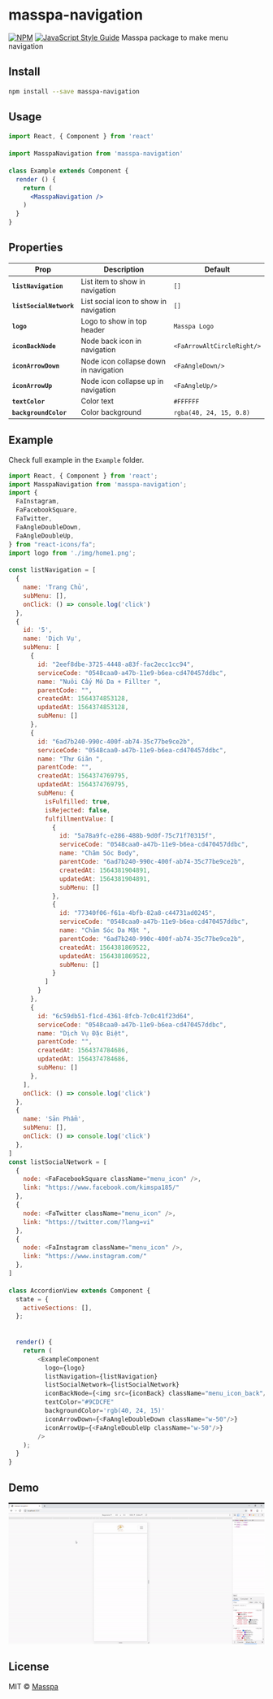 # masspa-navigation

> 

[![NPM](https://img.shields.io/npm/v/masspa-navigation.svg)](https://www.npmjs.com/package/masspa-navigation) [![JavaScript Style Guide](https://img.shields.io/badge/code_style-standard-brightgreen.svg)](https://standardjs.com)
Masspa package to make menu navigation

## Install

```bash
npm install --save masspa-navigation
```

## Usage

```jsx
import React, { Component } from 'react'

import MasspaNavigation from 'masspa-navigation'

class Example extends Component {
  render () {
    return (
      <MasspaNavigation />
    )
  }
}
```

## Properties

| Prop                      | Description                                                                                                                                                                                                                                                                                                             | Default        |
| ------------------------- | ----------------------------------------------------------------------------------------------------------------------------------------------------------------------------------------------------------------------------------------------------------------------------------------------------------------------- | -------------- |
| **`listNavigation`**               | List item to show in navigation                                                                                                                                                                                                                                         | `[]`          |
| **`listSocialNetwork`**               | List social icon to show in navigation                                                                                                                                                                                                                                         | `[]`          |
| **`logo`**               | Logo to show in top header                                                                                                                                                                                                                                         | `Masspa Logo`          |
| **`iconBackNode`**               | Node back icon in navigation                                                                                                                                                                                                                                        | `<FaArrowAltCircleRight/>`          |
| **`iconArrowDown`**               | Node icon collapse down in navigation                                                                                                                                                                                                                                        | `<FaAngleDown/>`          |
| **`iconArrowUp`**               | Node icon collapse up in navigation                                                                                                                                                                                                                                        | `<FaAngleUp/>`          |
| **`textColor`**               | Color text                                                                                                                                                                                                                                         | `#FFFFFF`          |
| **`backgroundColor`**               | Color background                                                                                                                                                                                                                                        | `rgba(40, 24, 15, 0.8)`          |


## Example

Check full example in the `Example` folder.

```js
import React, { Component } from 'react';
import MasspaNavigation from 'masspa-navigation';
import {
  FaInstagram,
  FaFacebookSquare,
  FaTwitter,
  FaAngleDoubleDown,
  FaAngleDoubleUp,
} from "react-icons/fa";
import logo from './img/home1.png';

const listNavigation = [
  {
    name: 'Trang Chủ',
    subMenu: [],
    onClick: () => console.log('click')
  },
  {
    id: '5',
    name: 'Dịch Vụ',
    subMenu: [
      {
        id: "2eef8dbe-3725-4448-a83f-fac2ecc1cc94",
        serviceCode: "0548caa0-a47b-11e9-b6ea-cd470457ddbc",
        name: "Nuôi Cấy Mô Da + Fillter ",
        parentCode: "",
        createdAt: 1564374853128,
        updatedAt: 1564374853128,
        subMenu: []
      },
      {
        id: "6ad7b240-990c-400f-ab74-35c77be9ce2b",
        serviceCode: "0548caa0-a47b-11e9-b6ea-cd470457ddbc",
        name: "Thư Giãn ",
        parentCode: "",
        createdAt: 1564374769795,
        updatedAt: 1564374769795,
        subMenu: {
          isFulfilled: true,
          isRejected: false,
          fulfillmentValue: [
            {
              id: "5a78a9fc-e286-488b-9d0f-75c71f70315f",
              serviceCode: "0548caa0-a47b-11e9-b6ea-cd470457ddbc",
              name: "Chăm Sóc Body",
              parentCode: "6ad7b240-990c-400f-ab74-35c77be9ce2b",
              createdAt: 1564381904891,
              updatedAt: 1564381904891,
              subMenu: []
            },
            {
              id: "77340f06-f61a-4bfb-82a8-c44731ad0245",
              serviceCode: "0548caa0-a47b-11e9-b6ea-cd470457ddbc",
              name: "Chăm Sóc Da Mặt ",
              parentCode: "6ad7b240-990c-400f-ab74-35c77be9ce2b",
              createdAt: 1564381869522,
              updatedAt: 1564381869522,
              subMenu: []
            }
          ]
        }
      },
      {
        id: "6c59db51-f1cd-4361-8fcb-7c0c41f23d64",
        serviceCode: "0548caa0-a47b-11e9-b6ea-cd470457ddbc",
        name: "Dịch Vụ Đặc Biệt",
        parentCode: "",
        createdAt: 1564374784686,
        updatedAt: 1564374784686,
        subMenu: []
      },
    ],
    onClick: () => console.log('click')
  },
  {
    name: 'Sản Phẩm',
    subMenu: [],
    onClick: () => console.log('click')
  },
]
const listSocialNetwork = [
  {
    node: <FaFacebookSquare className="menu_icon" />,
    link: "https://www.facebook.com/kimspa185/"
  },
  {
    node: <FaTwitter className="menu_icon" />,
    link: "https://twitter.com/?lang=vi"
  },
  {
    node: <FaInstagram className="menu_icon" />,
    link: "https://www.instagram.com/"
  },
]

class AccordionView extends Component {
  state = {
    activeSections: [],
  };


  render() {
    return (
        <ExampleComponent 
          logo={logo}
          listNavigation={listNavigation}
          listSocialNetwork={listSocialNetwork}
          iconBackNode={<img src={iconBack} className="menu_icon_back"/>}
          textColor="#9CDCFE"
          backgroundColor='rgb(40, 24, 15)'
          iconArrowDown={<FaAngleDoubleDown className="w-50"/>}
          iconArrowUp={<FaAngleDoubleUp className="w-50"/>}
        />
    );
  }
}
```

## Demo

![demo](https://raw.githubusercontent.com/thinktodo-dev/Navigation/master/example/ezgif-3-8bef78596dda.gif)

## License

MIT © [Masspa](https://github.com/thinktodo-dev)
